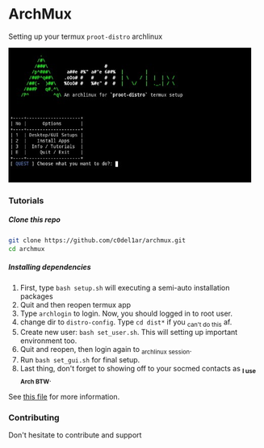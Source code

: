 # ArchMux

Setting up your termux `proot-distro` archlinux

![ss](Screenshot_2022_1120_183343.jpg)

### Tutorials

##### Clone this repo

```bash
git clone https://github.com/c0del1ar/archmux.git
cd archmux
```

##### Installing dependencies

1. First, type `bash setup.sh` will executing a semi-auto installation packages
2. Quit and then reopen termux app
3. Type `archlogin` to login. Now, you should logged in to root user.
4. change dir to `distro-config`. Type `cd dist*` if you <sub>can't do this</sub> af.
5. Create new user: `bash set_user.sh`. This will setting up important environment too.
6. Quit and reopen, then login again to <sub>archlinux session</sub>.
7. Run `bash set_gui.sh` for final setup.
8. Last thing, don't forget to showing off to your socmed contacts as <sub>**I use Arch BTW**</sub>.


See [this file](distro-config/INFO.md) for more information.

### Contributing

Don't hesitate to contribute and support

